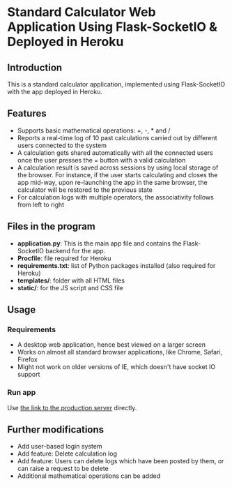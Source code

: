 # Standard Calculator Web Application Using Flask-SocketIO & Deployed in Heroku

## Introduction
This is a standard calculator application, implemented using Flask-SocketIO with the app deployed in Heroku.

## Features
- Supports basic mathematical operations: +, -, * and /
- Reports a real-time log of 10 past calculations carried out by different users connected to the system
- A calculation gets shared automatically with all the connected users once the user presses the = button with a valid calculation
- A calculation result is saved across sessions by using local storage of the browser. For instance, if the user starts calculating and closes the app mid-way, upon re-launching the app in the same browser, the calculator will be restored to the previous state
- For calculation logs with multiple operators, the associativity follows from left to right

## Files in the program
- **application.py**: This is the main app file and contains the Flask-SocketIO backend for the app.
- **Procfile**: file required for Heroku
- **requirements.txt**: list of Python packages installed (also required for Heroku)
- **templates/**: folder with all HTML files
- **static/**: for the JS script and CSS file

## Usage
### Requirements
- A desktop web application, hence best viewed on a larger screen
- Works on almost all standard browser applications, like Chrome, Safari, Firefox
- Might not work on older versions of IE, which doesn't have socket IO support

### Run app
Use [the link to the production server](https://calculator-logs.herokuapp.com/) directly.

## Further modifications
- Add user-based login system
- Add feature: Delete calculation log
- Add feature: Users can delete logs which have been posted by them, or can raise a request to be delete
- Additional mathematical operations can be added
